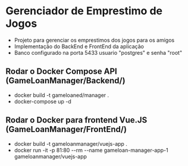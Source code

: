 # Gerenciador de Emprestimo de Jogos

- Projeto para gerenciar os emprestimos dos jogos para os amigos
- Implementação do BackEnd e FrontEnd da aplicação
- Banco configurado na porta 5433 usuario "postgres" e senha "root"

## Rodar o Docker Compose API (GameLoanManager/Backend/)
- docker build -t gameloaned/manager .
- docker-compose up -d

## Rodar o Docker para frontend Vue.JS (GameLoanManager/FrontEnd/)
- docker build -t gameloanmanager/vuejs-app .
- docker run -it -p 81:80 --rm --name gameloan-manager-app-1 gameloanmanager/vuejs-app